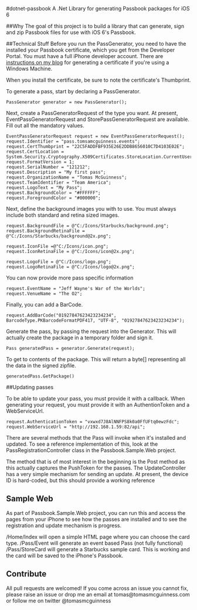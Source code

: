 #dotnet-passbook
A .Net Library for generating Passbook packages for iOS 6

##Why
The goal of this project is to build a library that can generate, sign and zip Passbook files for use with iOS 6's Passbook. 

##Technical Stuff
Before you run the PassGenerator, you need to have the installed your Passbook certificate, which you get from the Developer Portal. You must have a full iPhone developer account. There are [instructions on my blog](http://www.tomasmcguinness.com/2012/06/28/generating-an-apple-ios-certificate-using-windows/) for generating a certificate if you're using a Windows Machine.

When you install the certificate, be sure to note the certificate's Thumbprint. 

To generate a pass, start by declaring a PassGenerator.

    PassGenerator generator = new PassGenerator();

Next, create a PassGeneratorRequest of the type you want. At present, EventPassGeneratorRequest and StorePassGeneratorRequest are available. Fill out all the mandatory values.

    EventPassGeneratorRequest request = new EventPassGeneratorRequest();
    request.Identifier = "pass.tomsamcguinness.events";
    request.CertThumbprint = "22C5FADDFBF935E26E2DDB8656010C7D4103E02E";
    request.CertLocation = System.Security.Cryptography.X509Certificates.StoreLocation.CurrentUser;
    request.FormatVersion = 1;
    request.SerialNumber = "121212";
    request.Description = "My first pass";
    request.OrganizationName = "Tomas McGuinness";
    request.TeamIdentifier = "Team America";
    request.LogoText = "My Pass";
    request.BackgroundColor = "#FFFFFF";
    request.ForegroundColor = "#000000";

Next, define the background images you with to use. You must always include both standard and retina sized images.

    request.BackgroundFile = @"C:/Icons/Starbucks/background.png";
    request.BackgroundRetinaFile = @"C:/Icons/Starbucks/background@2x.png";

    request.IconFile =@"C:/Icons/icon.png";
    request.IconRetinaFile = @"C:/Icons/icon@2x.png";

    request.LogoFile = @"C:/Icons/logo.png";
    request.LogoRetinaFile = @"C:/Icons/logo@2x.png";

You can now provide more pass specific information

    request.EventName = "Jeff Wayne's War of the Worlds";
    request.VenueName = "The O2";

Finally, you can add a BarCode.

    request.AddBarCode("01927847623423234234", BarcodeType.PKBarcodeFormatPDF417, "UTF-8", "01927847623423234234");

Generate the pass, by passing the request into the Generator. This will actually create the package in a temporary folder and sign it.

    Pass generatedPass = generator.Generate(request);

To get to contents of the package. This will return a byte[] representing all the data in the signed zipfile. 

	generatedPass.GetPackage()

##Updating passes

To be able to update your pass, you must provide it with a callback. When generating your request, you must provide it with an AuthentionToken and a WebServiceUrl.

	request.AuthenticationToken = "vxwxd7J8AlNNFPS8k0a0FfUFtq0ewzFdc";
    request.WebServiceUrl = "http://192.168.1.59:82/api";

There are several methods that the Pass will invoke when it's installed and updated. To see a reference implementation of this, look at the PassRegistrationController class in the Passbook.Sample.Web project.

The method that is of most interest in the beginning is the Post method as this actually captures the PushToken for the passes. The UpdateController has a very simple mechanism for sending an update. At present, the device ID is hard-coded, but this should provide a working reference

## Sample Web

As part of Passbook.Sample.Web project, you can run this and access the pages from your iPhone to see how the passes are installed and to see the registration and update mechanism is progress.

/Home/Index will open a simple HTML page where you can choose the card type.
/Pass/Event will generate an event based Pass (not fully functional)
/Pass/StoreCard will generate a Starbucks sample card. This is working and the card will be saved to the iPhone's Passbook.

<h2>Contribute</h2>
All pull requests are welcomed! If you come across an issue you cannot fix, please raise an issue or drop me an email at tomas@tomasmcguinness.com or follow me on twitter @tomasmcguinness
